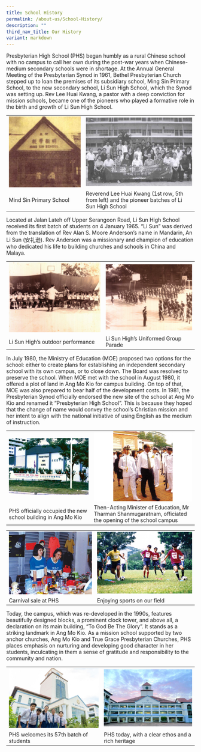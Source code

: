 ```yaml
---
title: School History
permalink: /about-us/School-History/
description: ""
third_nav_title: Our History
variant: markdown
---
```

Presbyterian High School (PHS) began humbly as a rural Chinese school with no campus to call her own during the post-war years when Chinese-medium secondary schools were in shortage. At the Annual General Meeting of the Presbyterian Synod in 1961, Bethel Presbyterian Church stepped up to loan the premises of its subsidiary school, Ming Sin Primary School, to the new secondary school, Li Sun High School, which the Synod was setting up. Rev Lee Huai Kwang, a pastor with a deep conviction for mission schools, became one of the pioneers who played a formative role in the birth and growth of Li Sun High School.



| | |
| -------- | -------- | 
|![](/images/2023images/OurHistory/picture%201_ming%20sin%20schoolv1.jpg)  | ![](/images/2023images/OurHistory/picture%202_li%20sun%20high%20pioneers.png)|
| Mind Sin Primary School | Reverend Lee Huai Kwang (1st row, 5th from left) and the pioneer batches of Li Sun High School     |


Located at Jalan Lateh off Upper Serangoon Road, Li Sun High School received its first batch of students on 4 January 1965. “Li Sun” was derived from the translation of Rev Alan S. Moore Anderson’s name in Mandarin, An Li Sun (安礼逊). Rev Anderson was a missionary and champion of education who dedicated his life to building churches and schools in China and Malaya.


| | |
| -------- | -------- | 
|![](/images/2023images/OurHistory/picture%203v1.jpg) |![](/images/2023images/OurHistory/picture%204.jpg)     |
|Li Sun High’s outdoor performance |Li Sun High’s Uniformed Group Parade |

In July 1980, the Ministry of Education (MOE) proposed two options for the school: either to create plans for establishing an independent secondary school with its own campus, or to close down. The Board was resolved to preserve the school. When MOE met with the school in August 1980, it offered a plot of land in Ang Mo Kio for campus building. On top of that, MOE was also prepared to bear half of the development costs. In 1981, the Presbyterian Synod officially endorsed the new site of the school at Ang Mo Kio and renamed it “Presbyterian High School”. This is because they hoped that the change of name would convey the school’s Christian mission and her intent to align with the national initiative of using English as the medium of instruction.

| | |
| -------- | -------- | 
|![](/images/2023images/OurHistory/picture%205_phsv3.jpg) |![](/images/2023images/OurHistory/picture%206v3.jpg) |
|PHS officially occupied the new school building in Ang Mo Kio | Then-Acting Minister of Education, Mr Tharman Shanmugaratnam, officiated the opening of the school campus|

| | |
| -------- | -------- | 
|![](/images/2023images/OurHistory/picture%207v1.jpg) |![](/images/2023images/OurHistory/picture%208.jpg)   |
|Carnival sale at PHS |  Enjoying sports on our field|


Today, the campus, which was re-developed in the 1990s, features beautifully designed blocks, a prominent clock tower, and above all, a declaration on its main building, “To God Be The Glory”. It stands as a striking landmark in Ang Mo Kio. As a mission school supported by two anchor churches, Ang Mo Kio and True Grace Presbyterian Churches, PHS places emphasis on nurturing and developing good character in her students, inculcating in them a sense of gratitude and responsibility to the community and nation.

| | |
| -------- | -------- | 
|![](/images/2023images/OurHistory/picture%209v1.jpg) | ![](/images/2023images/OurHistory/picture%2010_phs%20building.jpeg)    |
|PHS welcomes its 57th batch of students |PHS today, with a clear ethos and a rich heritage |